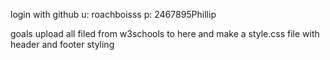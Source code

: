 login with github
u: roachboisss
p: 2467895Phillip

goals
upload all filed from w3schools to here and make a style.css file with header and footer styling
